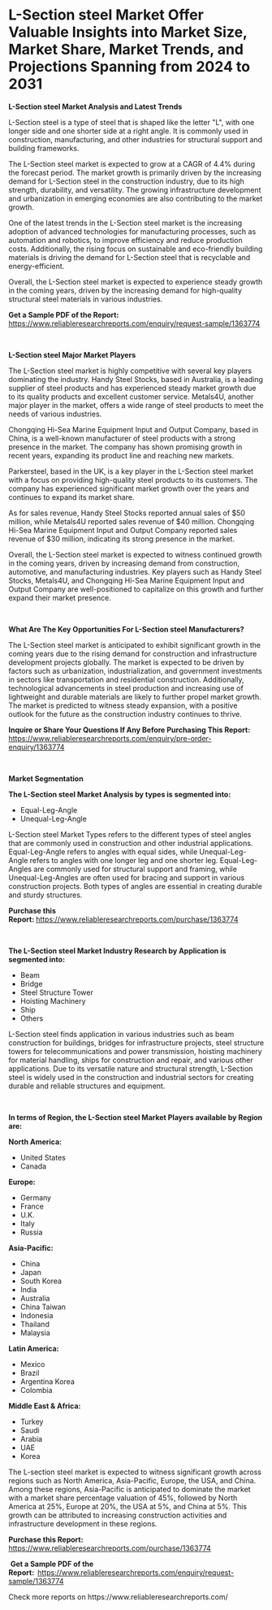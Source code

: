 <p><h1>L-Section steel Market Offer Valuable Insights into Market Size, Market Share, Market Trends, and Projections Spanning from 2024 to 2031</h1></p><p><strong>L-Section steel Market Analysis and Latest Trends</strong></p>
<p><p>L-Section steel is a type of steel that is shaped like the letter "L", with one longer side and one shorter side at a right angle. It is commonly used in construction, manufacturing, and other industries for structural support and building frameworks.</p><p>The L-Section steel market is expected to grow at a CAGR of 4.4% during the forecast period. The market growth is primarily driven by the increasing demand for L-Section steel in the construction industry, due to its high strength, durability, and versatility. The growing infrastructure development and urbanization in emerging economies are also contributing to the market growth.</p><p>One of the latest trends in the L-Section steel market is the increasing adoption of advanced technologies for manufacturing processes, such as automation and robotics, to improve efficiency and reduce production costs. Additionally, the rising focus on sustainable and eco-friendly building materials is driving the demand for L-Section steel that is recyclable and energy-efficient.</p><p>Overall, the L-Section steel market is expected to experience steady growth in the coming years, driven by the increasing demand for high-quality structural steel materials in various industries.</p></p>
<p><strong>Get a Sample PDF of the Report:&nbsp;</strong> <a href="https://www.reliableresearchreports.com/enquiry/request-sample/1363774">https://www.reliableresearchreports.com/enquiry/request-sample/1363774</a></p>
<p>&nbsp;</p>
<p><strong>L-Section steel Major Market Players</strong></p>
<p><p>The L-Section steel market is highly competitive with several key players dominating the industry. Handy Steel Stocks, based in Australia, is a leading supplier of steel products and has experienced steady market growth due to its quality products and excellent customer service. Metals4U, another major player in the market, offers a wide range of steel products to meet the needs of various industries.</p><p>Chongqing Hi-Sea Marine Equipment Input and Output Company, based in China, is a well-known manufacturer of steel products with a strong presence in the market. The company has shown promising growth in recent years, expanding its product line and reaching new markets.</p><p>Parkersteel, based in the UK, is a key player in the L-Section steel market with a focus on providing high-quality steel products to its customers. The company has experienced significant market growth over the years and continues to expand its market share.</p><p>As for sales revenue, Handy Steel Stocks reported annual sales of $50 million, while Metals4U reported sales revenue of $40 million. Chongqing Hi-Sea Marine Equipment Input and Output Company reported sales revenue of $30 million, indicating its strong presence in the market.</p><p>Overall, the L-Section steel market is expected to witness continued growth in the coming years, driven by increasing demand from construction, automotive, and manufacturing industries. Key players such as Handy Steel Stocks, Metals4U, and Chongqing Hi-Sea Marine Equipment Input and Output Company are well-positioned to capitalize on this growth and further expand their market presence.</p></p>
<p>&nbsp;</p>
<p><strong>What Are The Key Opportunities For L-Section steel Manufacturers?</strong></p>
<p><p>The L-Section steel market is anticipated to exhibit significant growth in the coming years due to the rising demand for construction and infrastructure development projects globally. The market is expected to be driven by factors such as urbanization, industrialization, and government investments in sectors like transportation and residential construction. Additionally, technological advancements in steel production and increasing use of lightweight and durable materials are likely to further propel market growth. The market is predicted to witness steady expansion, with a positive outlook for the future as the construction industry continues to thrive.</p></p>
<p><strong>Inquire or Share Your Questions If Any Before Purchasing This Report:</strong> <a href="https://www.reliableresearchreports.com/enquiry/pre-order-enquiry/1363774">https://www.reliableresearchreports.com/enquiry/pre-order-enquiry/1363774</a></p>
<p>&nbsp;</p>
<p><strong>Market Segmentation</strong></p>
<p><strong>The L-Section steel Market Analysis by types is segmented into:</strong></p>
<p><ul><li>Equal-Leg-Angle</li><li>Unequal-Leg-Angle</li></ul></p>
<p><p>L-Section steel Market Types refers to the different types of steel angles that are commonly used in construction and other industrial applications. Equal-Leg-Angle refers to angles with equal sides, while Unequal-Leg-Angle refers to angles with one longer leg and one shorter leg. Equal-Leg-Angles are commonly used for structural support and framing, while Unequal-Leg-Angles are often used for bracing and support in various construction projects. Both types of angles are essential in creating durable and sturdy structures.</p></p>
<p><strong>Purchase this Report:&nbsp;</strong><a href="https://www.reliableresearchreports.com/purchase/1363774">https://www.reliableresearchreports.com/purchase/1363774</a></p>
<p>&nbsp;</p>
<p><strong>The L-Section steel Market Industry Research by Application is segmented into:</strong></p>
<p><ul><li>Beam</li><li>Bridge</li><li>Steel Structure Tower</li><li>Hoisting Machinery</li><li>Ship</li><li>Others</li></ul></p>
<p><p>L-Section steel finds application in various industries such as beam construction for buildings, bridges for infrastructure projects, steel structure towers for telecommunications and power transmission, hoisting machinery for material handling, ships for construction and repair, and various other applications. Due to its versatile nature and structural strength, L-Section steel is widely used in the construction and industrial sectors for creating durable and reliable structures and equipment.</p></p>
<p>&nbsp;</p>
<p><strong>In terms of Region, the L-Section steel Market Players available by Region are:</strong></p>
<p>
    <p> <strong> North America: </strong>
        <ul>
            <li>United States</li>
            <li>Canada</li>
        </ul>
        </p> 
    <p> <strong> Europe: </strong>
        <ul>
            <li>Germany</li>
            <li>France</li>
            <li>U.K.</li>
            <li>Italy</li>
            <li>Russia</li>
        </ul>
        </p> 
    <p> <strong> Asia-Pacific: </strong>
        <ul>
            <li>China</li>
            <li>Japan</li>
            <li>South Korea</li>
            <li>India</li>
            <li>Australia</li>
            <li>China Taiwan</li>
            <li>Indonesia</li>
            <li>Thailand</li>
            <li>Malaysia</li>
        </ul>
        </p> 
    <p> <strong> Latin America: </strong>
        <ul>
            <li>Mexico</li>
            <li>Brazil</li>
            <li>Argentina Korea</li>
            <li>Colombia</li>
        </ul>
        </p> 
    <p> <strong> Middle East & Africa: </strong>
        <ul>
            <li>Turkey</li>
            <li>Saudi</li>
            <li>Arabia</li>
            <li>UAE</li>
            <li>Korea</li>
        </ul>
    </p>
    </p>
<p><p>The L-section steel market is expected to witness significant growth across regions such as North America, Asia-Pacific, Europe, the USA, and China. Among these regions, Asia-Pacific is anticipated to dominate the market with a market share percentage valuation of 45%, followed by North America at 25%, Europe at 20%, the USA at 5%, and China at 5%. This growth can be attributed to increasing construction activities and infrastructure development in these regions.</p></p>
<p><strong>Purchase this Report: </strong><a href="https://www.reliableresearchreports.com/purchase/1363774">https://www.reliableresearchreports.com/purchase/1363774</a></p>
<p>&nbsp;<strong>Get a Sample PDF of the Report:&nbsp;&nbsp;</strong><a href="https://www.reliableresearchreports.com/enquiry/request-sample/1363774">https://www.reliableresearchreports.com/enquiry/request-sample/1363774</a></p>
<p><strong></strong></p>
<p>Check more reports on https://www.reliableresearchreports.com/</p>